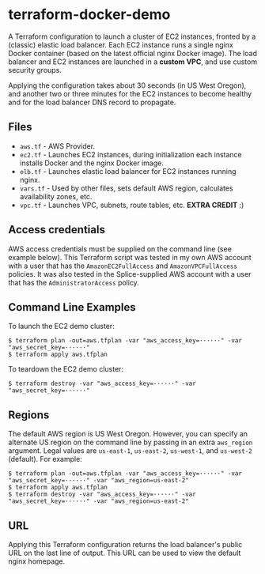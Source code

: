 # terraform-docker-demo

A Terraform configuration to launch a cluster of EC2 instances, fronted by a (classic) elastic load balancer.  Each EC2 instance runs a single nginx Docker container (based on the latest official nginx Docker image).  The load balancer and EC2 instances are launched in a **custom VPC**, and use custom security groups.

Applying the configuration takes about 30 seconds (in US West Oregon), and another two or three minutes for the EC2 instances to become healthy and for the load balancer DNS record to propagate.

## Files
+ `aws.tf` - AWS Provider.
+ `ec2.tf` - Launches EC2 instances, during initialization each instance installs Docker and the nginx Docker image.
+ `elb.tf` - Launches elastic load balancer for EC2 instances running nginx.
+ `vars.tf` - Used by other files, sets default AWS region, calculates availability zones, etc.
+ `vpc.tf` - Launches VPC, subnets, route tables, etc.  **EXTRA CREDIT**  :)

## Access credentials
AWS access credentials must be supplied on the command line (see example below).  This Terraform script was tested in my own AWS account with a user that has the `AmazonEC2FullAccess` and `AmazonVPCFullAccess` policies.  It was also tested in the Splice-supplied AWS account with a user that has the `AdministratorAccess` policy.

## Command Line Examples
To launch the EC2 demo cluster:
```
$ terraform plan -out=aws.tfplan -var "aws_access_key=······" -var "aws_secret_key=······"
$ terraform apply aws.tfplan
```
To teardown the EC2 demo cluster:
```
$ terraform destroy -var "aws_access_key=······" -var "aws_secret_key=······"
```
## Regions
The default AWS region is US West Oregon.  However, you can specify an alternate US region on the command line by passing in an extra `aws_region` argument.  Legal values are `us-east-1`, `us-east-2`, `us-west-1`, and `us-west-2` (default).  For example:
```
$ terraform plan -out=aws.tfplan -var "aws_access_key=······" -var "aws_secret_key=······" -var "aws_region=us-east-2"
$ terraform apply aws.tfplan
$ terraform destroy -var "aws_access_key=······" -var "aws_secret_key=······" -var "aws_region=us-east-2"
```

## URL
Applying this Terraform configuration returns the load balancer's public URL on the last line of output.  This URL can be used to view the default nginx homepage.
